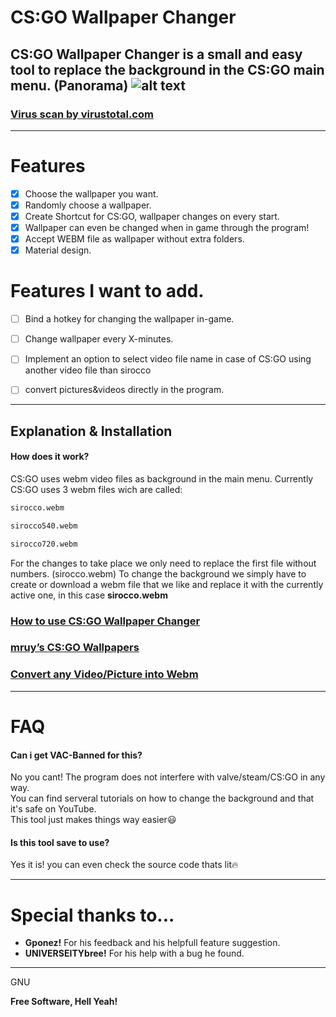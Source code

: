 # CS:GO Wallpaper Changer
CS:GO Wallpaper Changer is a small and easy tool to replace the background in the CS:GO main menu. (Panorama)
![alt text](https://s17.directupload.net/images/190707/xo2subzs.png "CS:GO Wallpaper Changer")  
  ---   
  ### [Virus scan by virustotal.com](https://www.virustotal.com/gui/file/7b866a093757c97850293506fb4aa5b30e6715ce3f3e6214d399dd1c30481fb4/detection)  
  
--- 
# Features
  - [x] Choose the wallpaper you want.
  - [x] Randomly choose a wallpaper.
  - [x] Create Shortcut for CS:GO, wallpaper changes on every start.
  - [x] Wallpaper can even be changed when in game through the program! 
  - [x] Accept WEBM file as wallpaper without extra folders.
  - [x] Material design.

# Features I want to add.

  - [ ] Bind a hotkey for changing the wallpaper in-game.
  - [ ] Change wallpaper every X-minutes.
  - [ ] Implement an option to select video file name in case of CS:GO using another video file than sirocco
  - [ ] convert pictures&videos directly in the program.
 

--- 

## Explanation & Installation

#### How does it work?

CS:GO uses webm video files as background in the main menu.
Currently CS:GO uses 3 webm files wich are called:
```sh
sirocco.webm
```
```sh
sirocco540.webm
```
```sh
sirocco720.webm
```
For the changes to take place we only need to replace the first file without numbers. (sirocco.webm)
To change the background we simply have to create or download a webm file that we like and replace it with the currently active one, in this case **sirocco.webm** 
  

### [How to use CS:GO Wallpaper Changer](https://github.com/Leonm99/CSGO-Wallpaper-Changer/wiki/How-to-use... "How To")  
### [mruy’s CS:GO Wallpapers](https://www.mruy.de/csgo-panorama-backgrounds/ "CS:GO Wallpapers")  
### [Convert any Video/Picture into Webm](https://video.online-convert.com/convert-to-webm "Webm Converter")  


---

# FAQ  
  
#### Can i get VAC-Banned for this?
No you cant! The program does not interfere with valve/steam/CS:GO in any way.  
You can find serveral tutorials on how to change the background and that it's safe on YouTube.  
This tool just makes things way easier😃  
  
#### Is this tool save to use?
Yes it is! you can even check the source code thats lit🔥

---
# Special thanks to...  
  
  
- **Gponez!** For his feedback and his helpfull feature suggestion.  
- **UNIVERSEITYbree!** For his help with a bug he found.
  
---
GNU


**Free Software, Hell Yeah!**



